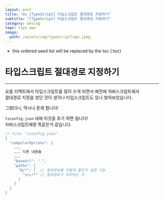 ```yaml
---
layout: post
title: "ex [TypeScript] 타입스크립트 절대경로 지정하기"
subtitle: "[TypeScript] 타입스크립트 절대경로 지정하기"
category: devlog
tags: tips aws
image:
  path: /assets/img/typescriptlogo.jpeg
---
```


<!-- more -->

- this ordered seed list will be replaced by the toc
  {:toc}

# 타입스크립트 절대경로 지정하기

---

요즘 리액트에서 타입스크립트를 많이 쓰게 되면서 예전에 자바스크립트에서  
절대경로 지정을 썼던 것이 생각나 타입스크립트도 있나 찾아보았습니다.

그랬더니, 역시나 존재 합니다!

`tsconfig.json` 내에 이것을 추가 하면 됩니다!  
자바스크립트때랑 똑같은거 같습니다.

```java
// file: "tsconfig.json"
{
  "compilerOptions": {
    ...
    ... 다른 내용들
    ...
    "baseUrl": ".",
    "paths": {
      "@/*": [  // 절대경로를 어떻게 할건지 설정 가능
        "src/*" // 절대경로가 위치하는 곳
      ]
    }
  }
}
```
